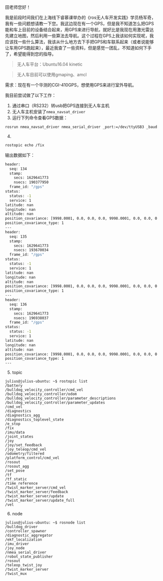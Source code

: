 田老师您好！

​	我是前段时间我们在上海线下睿慕课举办的《ros无人车开发实践》学员杨军奇，我有一些问题想请教一下您。我这边现在有一个GPS，但是我不知道怎么把GPS能和车上目前的设备结合起来，用GPS来进行导航，就好比是我现在用激光雷达先建立地图，然后利用一些算法去导航。这个过程在GPS上我该如何实现呢，我应该找一些什么算法，我该从什么地方去下手把GPS和车联系起来（或者说能够让车用GPS跑起来），最近我查了一些资料，但是感觉一团乱，不知道如何下手了，希望能得到您的指导。





> 无人车平台：Ubuntu16.04    kinetic  

>  无人车目前可以使用gmaping、amcl

需求：现在有一个华测的CGI-410GPS，想使用GPS来进行室外导航。

我目前尝试做了以下工作：

1. 通过串口（RS232）转usb把GPS连接到无人车主机
2. 无人车主机安装了`nmea_navsat_driver` 
3. 运行下列命令查看GPS数据：

```bash
rosrun nmea_navsat_driver nmea_serial_driver _port:=/dev/ttyUSB3 _baud:=230400
```

4. 

```bash
rostopic echo /fix
```

输出数据如下：

```bash
header: 
  seq: 134
  stamp: 
    secs: 1629641773
    nsecs: 190377950
  frame_id: "/gps"
status: 
  status: -1
  service: 1
latitude: nan
longitude: nan
altitude: nan
position_covariance: [9998.0001, 0.0, 0.0, 0.0, 9998.0001, 0.0, 0.0, 0.0, 39992.0004]
position_covariance_type: 1
---
header: 
  seq: 135
  stamp: 
    secs: 1629641773
    nsecs: 193670034
  frame_id: "/gps"
status: 
  status: -1
  service: 1
latitude: nan
longitude: nan
altitude: nan
position_covariance: [9998.0001, 0.0, 0.0, 0.0, 9998.0001, 0.0, 0.0, 0.0, 39992.0004]
position_covariance_type: 1
---
header: 
  seq: 136
  stamp: 
    secs: 1629641773
    nsecs: 196938037
  frame_id: "/gps"
status: 
  status: -1
  service: 1
latitude: nan
longitude: nan
altitude: nan
position_covariance: [9998.0001, 0.0, 0.0, 0.0, 9998.0001, 0.0, 0.0, 0.0, 39992.0004]
position_covariance_type: 1
---
```

5. topic

```
julius@julius-ubuntu: ~$ rostopic list 
/battery
/bulldog_velocity_controller/cmd_vel
/bulldog_velocity_controller/odom
/bulldog_velocity_controller/parameter_descriptions
/bulldog_velocity_controller/parameter_updates
/cmd_vel
/diagnostics
/diagnostics_agg
/diagnostics_toplevel_state
/e_stop
/fix
/imu/data
/joint_states
/joy
/joy/set_feedback
/joy_teleop/cmd_vel
/odometry/filtered
/platform_control/cmd_vel
/rosout
/rosout_agg
/set_pose
/tf
/tf_static
/time_reference
/twist_marker_server/cmd_vel
/twist_marker_server/feedback
/twist_marker_server/update
/twist_marker_server/update_full
/vel
```
6. node

```
julius@julius-ubuntu: ~$ rosnode list 
/bulldog_driver
/controller_spawner
/diagnostic_aggregator
/ekf_localization
/imu_driver
/joy_node
/nmea_serial_driver
/robot_state_publisher
/rosout
/teleop_twist_joy
/twist_marker_server
/twist_mux

```





